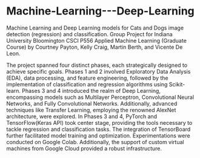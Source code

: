 # Machine-Learning---Deep-Learning

Machine Learning and Deep Learning models for Cats and Dogs image detection (regression) and classification.
Group Project for Indiana University Bloomington CSCI P556 Applied Machine Learning (Graduate Course) by Courtney Payton, Kelly Craig, Martin Berth, and Vicente De Leon.

The project spanned four distinct phases, each strategically designed to achieve specific goals. Phases 1 and 2 involved Exploratory Data Analysis (EDA), data processing, and feature engineering, followed by the implementation of classification and regression algorithms using Scikit-learn. Phases 3 and 4 introduced the realm of Deep Learning, encompassing models such as Multilayer Perceptron, Convolutional Neural Networks, and Fully Convolutional Networks. Additionally, advanced techniques like Transfer Learning, employing the renowned AlexNet architecture, were explored. In Phases 3 and 4, PyTorch and TensorFlow(Keras API) took center stage, providing the tools necessary to tackle regression and classification tasks. The integration of TensorBoard further facilitated model training and optimization. Experimentations were conducted on Google Colab. Additionally, the support of custom virtual machines from Google Cloud provided a robust infrastructure.
